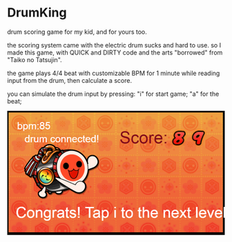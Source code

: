 # DrumKing
drum scoring game for my kid,  and for yours too.

the scoring system came with the electric drum sucks and hard to use. so I made this game, with QUICK and DIRTY code and the arts "borrowed" from "Taiko no Tatsujin". 

the game plays 4/4 beat with customizable BPM for 1 minute while reading input from the drum, then calculate a score.

you can simulate the drum input by pressing:
"i" for start game;
"a" for the beat;

![Screenshot](https://github.com/springrider/DrumKing/raw/master/demo.png)



